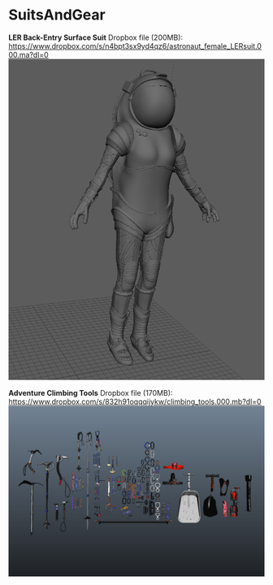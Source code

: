 # SuitsAndGear

**LER Back-Entry Surface Suit**
Dropbox file (200MB): https://www.dropbox.com/s/n4bpt3sx9yd4qz6/astronaut_female_LERsuit.000.ma?dl=0
![](https://github.com/MarsArtistsCommunity/SuitsAndGear/blob/master/astronaut_female_LERsuit_99993.png)



**Adventure Climbing Tools**
Dropbox file (170MB): https://www.dropbox.com/s/832h91oqqqijykw/climbing_tools.000.mb?dl=0
![](https://github.com/MarsArtistsCommunity/SuitsAndGear/blob/master/Screen%20Shot%202016-10-22%20at%2010.59.41%20PM.png)


